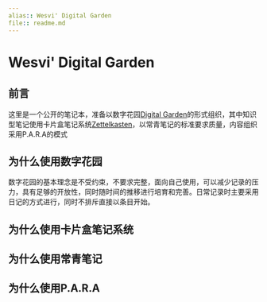 ```yaml
---
alias:: Wesvi' Digital Garden 
file:: readme.md  
---
```


# Wesvi' Digital Garden

## 前言
这里是一个公开的笔记本，准备以数字花园[Digital Garden](2022051106.md)的形式组织，其中知识型笔记使用卡片盒笔记系统[Zettelkasten](2022050901.md)，以常青笔记的标准要求质量，内容组织采用P.A.R.A的模式

## 为什么使用数字花园
数字花园的基本理念是不受约束，不要求完整，面向自己使用，可以减少记录的压力，具有足够的开放性，同时随时间的推移进行培育和完善。日常记录时主要采用日记的方式进行，同时不排斥直接以条目开始。

## 为什么使用卡片盒笔记系统

## 为什么使用常青笔记

## 为什么使用P.A.R.A